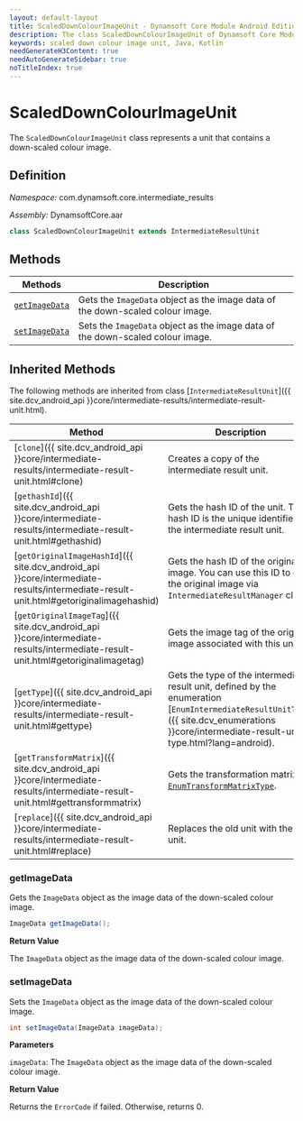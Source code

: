 ```yaml
---
layout: default-layout
title: ScaledDownColourImageUnit - Dynamsoft Core Module Android Edition API Reference
description: The class ScaledDownColourImageUnit of Dynamsoft Core Module represents a unit that contains a down-scaled colour image.
keywords: scaled down colour image unit, Java, Kotlin
needGenerateH3Content: true
needAutoGenerateSidebar: true
noTitleIndex: true
---
```


# ScaledDownColourImageUnit

The `ScaledDownColourImageUnit` class represents a unit that contains a down-scaled colour image.

## Definition

*Namespace:* com.dynamsoft.core.intermediate_results

*Assembly:* DynamsoftCore.aar

```java
class ScaledDownColourImageUnit extends IntermediateResultUnit
```

## Methods

| Methods | Description |
| ------- | ----------- |
| [`getImageData`](#getimagedata) | Gets the `ImageData` object as the image data of the down-scaled colour image. |
| [`setImageData`](#setimagedata) | Sets the `ImageData` object as the image data of the down-scaled colour image. |

## Inherited Methods

The following methods are inherited from class [`IntermediateResultUnit`]({{ site.dcv_android_api }}core/intermediate-results/intermediate-result-unit.html).

| Method | Description |
|------- |-------------|
| [`clone`]({{ site.dcv_android_api }}core/intermediate-results/intermediate-result-unit.html#clone) | Creates a copy of the intermediate result unit. |
| [`gethashId`]({{ site.dcv_android_api }}core/intermediate-results/intermediate-result-unit.html#gethashid) | Gets the hash ID of the unit. The hash ID is the unique identifier for the intermediate result unit. |
| [`getOriginalImageHashId`]({{ site.dcv_android_api }}core/intermediate-results/intermediate-result-unit.html#getoriginalimagehashid) | Gets the hash ID of the original image. You can use this ID to get the original image via `IntermediateResultManager` class. |
| [`getOriginalImageTag`]({{ site.dcv_android_api }}core/intermediate-results/intermediate-result-unit.html#getoriginalimagetag) | Gets the image tag of the original image associated with this unit. |
| [`getType`]({{ site.dcv_android_api }}core/intermediate-results/intermediate-result-unit.html#gettype) | Gets the type of the intermediate result unit, defined by the enumeration [`EnumIntermediateResultUnitType`]({{ site.dcv_enumerations }}core/intermediate-result-unit-type.html?lang=android). |
| [`getTransformMatrix`]({{ site.dcv_android_api }}core/intermediate-results/intermediate-result-unit.html#gettransformmatrix) | Gets the transformation matrix via [`EnumTransformMatrixType`]({{site.dcv_enumerations}}/core/transform-matrix-type.html). |
| [`replace`]({{ site.dcv_android_api }}core/intermediate-results/intermediate-result-unit.html#replace) | Replaces the old unit with the new unit. |

### getImageData

Gets the `ImageData` object as the image data of the down-scaled colour image.

```java
ImageData getImageData();
```

**Return Value**

The `ImageData` object as the image data of the down-scaled colour image.

### setImageData

Sets the `ImageData` object as the image data of the down-scaled colour image.

```java
int setImageData(ImageData imageData);
```

**Parameters**

`imageData`: The `ImageData` object as the image data of the down-scaled colour image.

**Return Value**

Returns the `ErrorCode` if failed. Otherwise, returns 0.
